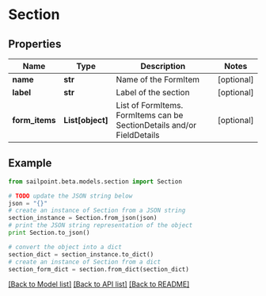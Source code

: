 # Section


## Properties
Name | Type | Description | Notes
------------ | ------------- | ------------- | -------------
**name** | **str** | Name of the FormItem | [optional] 
**label** | **str** | Label of the section | [optional] 
**form_items** | **List[object]** | List of FormItems. FormItems can be SectionDetails and/or FieldDetails | [optional] 

## Example

```python
from sailpoint.beta.models.section import Section

# TODO update the JSON string below
json = "{}"
# create an instance of Section from a JSON string
section_instance = Section.from_json(json)
# print the JSON string representation of the object
print Section.to_json()

# convert the object into a dict
section_dict = section_instance.to_dict()
# create an instance of Section from a dict
section_form_dict = section.from_dict(section_dict)
```
[[Back to Model list]](../README.md#documentation-for-models) [[Back to API list]](../README.md#documentation-for-api-endpoints) [[Back to README]](../README.md)


